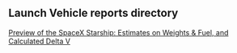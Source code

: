 ## Launch Vehicle reports directory

[Preview of the SpaceX Starship: Estimates on Weights & Fuel, and Calculated Delta V](Preview_of_the_SpaceX_Starship.pdf)
